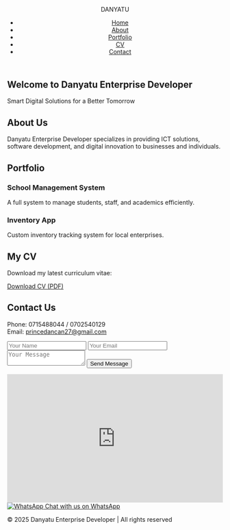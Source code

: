 <!DOCTYPE html>
<html lang="en">
<head>
  <meta charset="UTF-8" />
  <meta name="viewport" content="width=device-width, initial-scale=1.0" />
  <title>Danyatu Enterprise Developer</title>
  <link rel="stylesheet" href="style.css" />
</head>
<body>
  <header>
    <nav>
      <div class="logo">DANYATU</div>
      <ul class="nav-links">
        <li><a href="#home">Home</a></li>
        <li><a href="#about">About</a></li>
        <li><a href="#portfolio">Portfolio</a></li>
        <li><a href="#cv">CV</a></li>
        <li><a href="#contact">Contact</a></li>
      </ul>
    </nav>
  </header>

  <section id="home" class="hero">
    <h1>Welcome to Danyatu Enterprise Developer</h1>
    <p>Smart Digital Solutions for a Better Tomorrow</p>
  </section>

  <section id="about" class="about">
    <h2>About Us</h2>
    <p>Danyatu Enterprise Developer specializes in providing ICT solutions, software development, and digital innovation to businesses and individuals.</p>
  </section>

  <section id="portfolio" class="portfolio">
    <h2>Portfolio</h2>
    <div class="project-list">
      <div class="project-card">
        <h3>School Management System</h3>
        <p>A full system to manage students, staff, and academics efficiently.</p>
      </div>
      <div class="project-card">
        <h3>Inventory App</h3>
        <p>Custom inventory tracking system for local enterprises.</p>
      </div>
    </div>
  </section>

  <section id="cv" class="cv">
    <h2>My CV</h2>
    <p>Download my latest curriculum vitae:</p>
    <a class="cv-download" href="cv.pdf" download>Download CV (PDF)</a>
  </section>

  <section id="contact" class="contact">
    <h2>Contact Us</h2>
    <p>Phone: 0715488044 / 0702540129<br>Email: <a href="mailto:princedancan27@gmail.com">princedancan27@gmail.com</a></p>
    <form>
      <input type="text" placeholder="Your Name" required />
      <input type="email" placeholder="Your Email" required />
      <textarea placeholder="Your Message" required></textarea>
      <button type="submit">Send Message</button>
    </form>
    <div class="map">
      <iframe src="https://www.google.com/maps/embed?pb=!1m18!1m12!1m3!1d15955.036022588697!2d35.01070095!3d-0.6293728999999999!2m3!1f0!2f0!3f0!3m2!1i1024!2i768!4f13.1!3m3!1m2!1s0x182da15b2d7d6c4d%3A0x9e5af85cd35b35a2!2sKebirigo%2C%20Kenya!5e0!3m2!1sen!2ske!4v1721451000000" width="100%" height="300" style="border:0;" allowfullscreen="" loading="lazy" referrerpolicy="no-referrer-when-downgrade"></iframe>
    </div>
    <div class="whatsapp">
      <a href="https://wa.me/254715488044" target="_blank">
        <img src="https://img.icons8.com/color/48/000000/whatsapp--v1.png" alt="WhatsApp" /> Chat with us on WhatsApp
      </a>
    </div>
  </section>
    <p>© 2025 Danyatu Enterprise Developer | All rights reserved</p>
  </footer>
</body>
</html>
